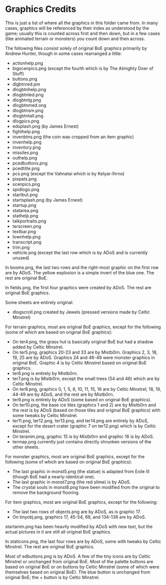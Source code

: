 Graphics Credits
================

This is just a list of where all the graphics in this folder came from. In many cases,
graphics will be referenced by their index as understood by the game; usually this is
counted across first and then down, but in a few cases (like animated terrain or monsters)
you count down and then across.

The following files consist solely of original BoE graphics primarily by Andrew Hunter,
though in some cases rearranged a little:

- actionhelp.png
- bigscenpics.png (except the fourth which is by The Almighty Doer of Stuff)
- buttons.png
- dlgbtnred.pm
- dlogbtnhelp.png
- dlogbtnled.png
- dlogbtnlg.png
- dlogbtnmed.ong
- dlogbtnsm.png
- dlogbtntall.png
- dlogpics.png
- edsplash.png (by James Ernest)
- fighthelp.png
- invenbtns.png (the coin was cropped from an item graphic)
- invenhelp.png
- inventory.png
- missiles.png
- outhelp.png
- pcedbuttons.png
- pcedtitle.png
- pcs.png (except the Vahnatai which is by Kelyar-Ihrno)
- pixpats.png
- scenpics.png
- spidlogo.png
- startbut.png
- startsplash.png (by James Ernest)
- startup.png
- statarea.png
- stathelp.png
- talkportraits.png
- terscreen.png
- textbar.png
- townhelp.png
- transcript.png
- trim.png
- vehicle.png (except the last row which is by ADoS and is currently unused)

In booms.png, the last two rows and the right-most graphic on the first row are by ADoS.
The yellow explosion is a simple invert of the blue one. The rest are original BoE.

In fields.png, the first four graphics were created by ADoS.
The rest are original BoE graphics.

Some sheets are entirely original:

- dlogscroll.png created by Jewels (pressed versions made by Celtic Minstrel)

For terrain graphics, most are original BoE graphics, except for the following (some of
which are based on original BoE graphics):

- On ter4.png, the grass hut is basically original BoE but had a shadow added by
Celtic Minstrel.
- On ter5.png, graphics 20-23 and 33 are by Mistb0rn. Graphics 2, 3, 18, 19, 25 are by ADoS.
Graphics 24 and 46-49 were monster graphics in original BoE. Graphic 4 is by Celtic Minstrel
based on original BoE graphics.
- ter6.png is entirely by Mistb0rn.
- ter7.png is by Mistb0rn, except the small trees (54 and 46) which are by Celtic
Minstrel.
- On ter8.png, graphics 0, 1, 5, 6, 10, 11, 15, 16 are by Celtic Minstrel; 18, 19, 44-49
are by ADoS, and the rest are by Mistb0rn.
- ter9.png is entirely by ADoS (some based on original BoE graphics).
- On ter10.png, the base ice tiles (graphics 1 and 2) are by Mistb0rn and the rest is by
ADoS (based on those tiles and original BoE graphics) with some tweaks by Celtic Minstrel.
- ter11.png, ter12.png, ter13.png, and ter14.png are entirely by ADoS, except for the
desert crater (graphic 7 on ter12.png) which is by Celtic Minstrel.
- On teranim.png, graphic 15 is by Mistb0rn and graphic 16 is by ADoS.
- termap.png currently just contains directly shrunken versions of the other sheets.

For monster graphics, most are original BoE graphics, except for the following (some of
which are based on original BoE graphics):

- The last graphic in monst5.png (the statue) is adapted from Exile III (though BoE had a
nearly-identical one).
- The last graphic in monst7.png (the red slime) is by ADoS.
- The crystal souls in monst8.png have been modified from the original to remove the
background flooring.

For item graphics, most are original BoE graphics, except for the following:

- The last two rows of objects.png are by ADoS, as is graphic 17.
- On tinyobj.png, graphics 17, 45-54, 69, and 134-138 are by ADoS.

startanim.png has been heavily modified by ADoS with new text, but the actual pictures
in it are still all original BoE graphics.

In staticons.png, the last four rows are by ADoS, some with tweaks by Celtic Minstrel.
The rest are original BoE graphics.

Most of edbuttons.png is by ADoS. A few of the tiny icons are by Celtic Minstrel or
unchanged from original BoE. Most of the palette buttons are based on original BoE or on
buttons by Celtic Minstrel (some of which were themselves based on original BoE). The
blue button is unchanged from original BoE; the + button is by Celtic Minstrel.

